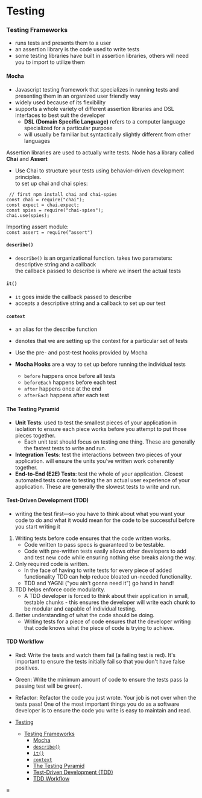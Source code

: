 Testing
=======

### Testing Frameworks

-   runs tests and presents them to a user
-   an assertion library is the code used to write tests
-   some testing libraries have built in assertion libraries, others will need you to import to utilize them

#### Mocha

-   Javascript testing framework that specializes in running tests and presenting them in an organized user friendly way
-   widely used because of its flexibility
-   supports a whole variety of different assertion libraries and DSL interfaces to best suit the developer
    -   **DSL (Domain Specific Language)** refers to a computer language specialized for a particular purpose
    -   will usually be familiar but syntactically slightly different from other languages

Assertion libraries are used to actually write tests. Node has a library called **Chai** and **Assert**

-   Use Chai to structure your tests using behavior-driven development principles.  
    to set up chai and chai spies:

<!-- -->

     // first npm install chai and chai-spies
    const chai = require("chai");
    const expect = chai.expect;
    const spies = require("chai-spies");
    chai.use(spies);

Importing assert module:  
`const assert = require(“assert")`

#### `describe()`

-   `describe()` is an organizational function. takes two parameters: descriptive string and a callback  
    the callback passed to describe is where we insert the actual tests

#### `it()`

-   `it` goes inside the callback passed to describe
-   accepts a descriptive string and a callback to set up our test

#### `context`

-   an alias for the describe function

-   denotes that we are setting up the context for a particular set of tests

-   Use the pre- and post-test hooks provided by Mocha

-   **Mocha Hooks** are a way to set up before running the individual tests

    -   `before` happens once before all tests
    -   `beforeEach` happens before each test
    -   `after` happens once at the end
    -   `afterEach` happens after each test

#### The Testing Pyramid

-   **Unit Tests**: used to test the smallest pieces of your application in isolation to ensure each piece works before you attempt to put those pieces together.
    -   Each unit test should focus on testing one thing. These are generally the fastest tests to write and run.
-   **Integration Tests**: test the interactions between two pieces of your application. will ensure the units you've written work coherently together.
-   **End-to-End (E2E) Tests**: test the whole of your application. Closest automated tests come to testing the an actual user experience of your application. These are generally the slowest tests to write and run.

#### Test-Driven Development (TDD)

-   writing the test first—so you have to think about what you want your code to do and what it would mean for the code to be successful before you start writing it

1.  Writing tests before code ensures that the code written works.
    -   Code written to pass specs is guaranteed to be testable.
    -   Code with pre-written tests easily allows other developers to add and test new code while ensuring nothing else breaks along the way.
2.  Only required code is written.
    -   In the face of having to write tests for every piece of added functionality TDD can help reduce bloated un-needed functionality.
    -   TDD and YAGNI ("you ain't gonna need it") go hand in hand!
3.  TDD helps enforce code modularity.
    -   A TDD developer is forced to think about their application in small, testable chunks - this ensures the developer will write each chunk to be modular and capable of individual testing.
4.  Better understanding of what the code should be doing.
    -   Writing tests for a piece of code ensures that the developer writing that code knows what the piece of code is trying to achieve.

#### TDD Workflow

-   Red: Write the tests and watch them fail (a failing test is red). It's important to ensure the tests initially fail so that you don't have false positives.
-   Green: Write the minimum amount of code to ensure the tests pass (a passing test will be green).
-   Refactor: Refactor the code you just wrote. Your job is not over when the tests pass! One of the most important things you do as a software developer is to ensure the code you write is easy to maintain and read.

-   <a href="#testing" class="btn">Testing</a>
    -   <a href="#testing-frameworks" class="btn">Testing Frameworks</a>
        -   <a href="#mocha" class="btn">Mocha</a>
        -   <a href="#describe" class="btn"><code class="language-javascript">describe()</code></a>
        -   <a href="#it" class="btn"><code class="language-javascript">it()</code></a>
        -   <a href="#context" class="btn"><code class="language-javascript">context</code></a>
        -   <a href="#the-testing-pyramid" class="btn">The Testing Pyramid</a>
        -   <a href="#test-driven-development-tdd" class="btn">Test-Driven Development (TDD)</a>
        -   <a href="#tdd-workflow" class="btn">TDD Workflow</a>

<span id="sidebar-toc-btn">≡</span>
